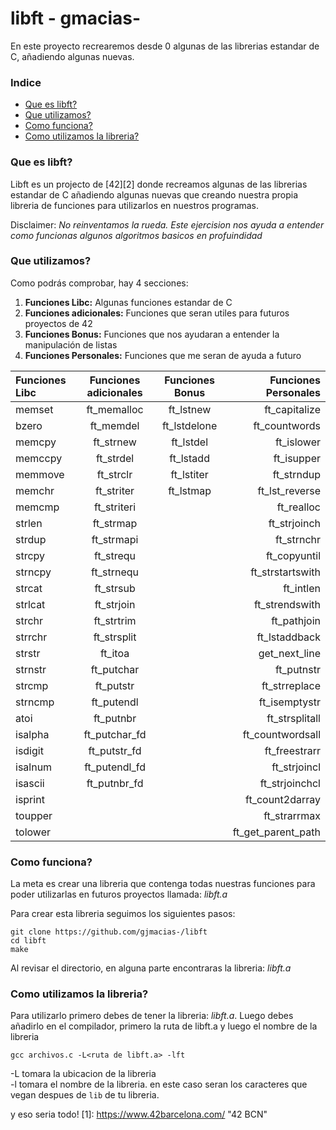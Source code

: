 # libft - gmacias-
En este proyecto recrearemos desde 0 algunas de las librerias estandar de C, añadiendo algunas nuevas.

### Indice
* [Que es libft?](#que-es-libft)
* [Que utilizamos?](#que-utilizamos)
* [Como funciona?](#como-funciona)
* [Como utilizamos la libreria?](#como-utilizamos-la-libreria)

### Que es libft?
Libft es un projecto de [42][2] donde recreamos algunas de las librerias estandar de C añadiendo algunas nuevas que creando nuestra propia libreria de funciones para utilizarlos en nuestros programas.

Disclaimer: *No reinventamos la rueda. Este ejercision nos ayuda a entender como funcionas algunos algoritmos basicos en profuindidad*

### Que utilizamos?
Como podrás comprobar, hay 4 secciones:

1.  **Funciones Libc:** Algunas funciones estandar de C
2.  **Funciones adicionales:** Funciones que seran utiles para futuros proyectos de 42
3.  **Funciones Bonus:** Funciones que nos ayudaran a entender la manipulación de listas
4.  **Funciones Personales:** Funciones que me seran de ayuda a futuro

Funciones Libc |Funciones adicionales | Funciones Bonus | Funciones Personales
:----------- | :-----------: | :-----------: | -----------:
memset		| ft_memalloc	| ft_lstnew		| ft_capitalize 
bzero		| ft_memdel		| ft_lstdelone	| ft_countwords 
memcpy		| ft_strnew		| ft_lstdel		| ft_islower    
memccpy		| ft_strdel		| ft_lstadd		| ft_isupper    
memmove		| ft_strclr		| ft_lstiter	| ft_strndup    
memchr		| ft_striter	| ft_lstmap		| ft_lst_reverse
memcmp		| ft_striteri	|				| ft_realloc
strlen		| ft_strmap		|				| ft_strjoinch
strdup		| ft_strmapi	|				| ft_strnchr
strcpy		| ft_strequ		|				| ft_copyuntil
strncpy		| ft_strnequ	|			| ft_strstartswith
strcat		| ft_strsub		| | ft_intlen
strlcat		| ft_strjoin	| | ft_strendswith
strchr		| ft_strtrim	| | ft_pathjoin
strrchr		| ft_strsplit	| | ft_lstaddback
strstr		| ft_itoa		| | get_next_line
strnstr		| ft_putchar	| | ft_putnstr
strcmp		| ft_putstr		| | ft_strreplace
strncmp		| ft_putendl	| | ft_isemptystr
atoi		| ft_putnbr		| | ft_strsplitall
isalpha		| ft_putchar_fd	| | ft_countwordsall
isdigit		| ft_putstr_fd	| | ft_freestrarr
isalnum		| ft_putendl_fd	| | ft_strjoincl
isascii		| ft_putnbr_fd	| | ft_strjoinchcl
isprint		|| | ft_count2darray
toupper		| | | ft_strarrmax
tolower		| | | ft_get_parent_path

### Como funciona?

La meta es crear una libreria que contenga todas nuestras funciones para poder utilizarlas en futuros proyectos llamada: *libft.a*

Para crear esta libreria seguimos los siguientes pasos:

	git clone https://github.com/gjmacias-/libft
	cd libft
	make

Al revisar el directorio, en alguna parte encontraras la libreria: *libft.a*

### Como utilizamos la libreria?

Para utilizarlo primero debes de  tener la libreria: *libft.a*.
Luego debes añadirlo en el compilador, primero la ruta de libft.a y luego el nombre de la libreria

`gcc archivos.c -L<ruta de libft.a> -lft`

-L tomara la ubicacion de la libreria<br>
-l tomara el nombre de la libreria. en este caso seran los caracteres que vegan despues de `lib` de tu libreria.

y eso seria todo!
[1]: https://www.42barcelona.com/ "42 BCN"
